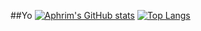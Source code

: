 ##Yo
[![Aphrim's GitHub stats](https://github-readme-stats.vercel.app/api?username=aphrim&count_private=true&theme=synthwave)](https://github.com/anuraghazra/github-readme-stats)
[![Top Langs](https://github-readme-stats.vercel.app/api/top-langs/?username=aphrim&theme=synthwave)](https://github.com/anuraghazra/github-readme-stats)

